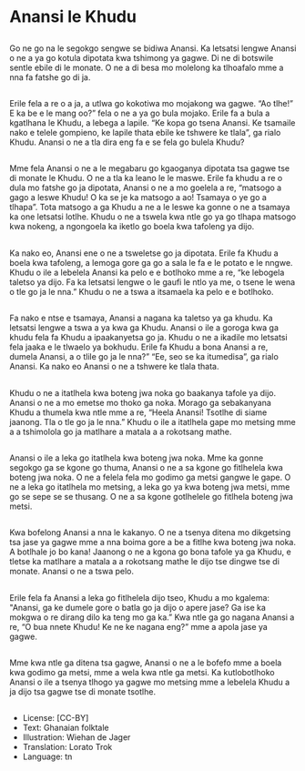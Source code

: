 # Anansi le Khudu

##
Go ne go na le segokgo sengwe se
bidiwa Anansi. Ka letsatsi lengwe
Anansi o ne a ya go kotula dipotata
kwa tshimong ya gagwe.
Di ne di botswile sentle ebile di le
monate.
O ne a di besa mo molelong ka
tlhoafalo mme a nna fa fatshe go di
ja.

##
Erile fela a re o a ja, a utlwa go
kokotiwa mo mojakong wa gagwe.
“Ao tlhe!” E ka be e le mang oo?”
fela o ne a ya go bula mojako.
Erile fa a bula a kgatlhana le Khudu,
a lebega a lapile. “Ke kopa go tsena
Anansi. Ke tsamaile nako e telele
gompieno, ke lapile thata ebile ke
tshwere ke tlala”, ga rialo Khudu.
Anansi o ne a tla dira eng fa e se
fela go bulela Khudu?

##
Mme fela Anansi o ne a le megabaru go kgaoganya
dipotata tsa gagwe tse di monate le Khudu.
O ne a tla ka leano le le maswe. Erile fa khudu a re o
dula mo fatshe go ja dipotata, Anansi o ne a mo
goelela a re, “matsogo a gago a leswe Khudu! O ka
se je ka matsogo a ao! Tsamaya o ye go a tlhapa”.
Tota matsogo a ga Khudu a ne a le leswe ka gonne o
ne a tsamaya ka one letsatsi lotlhe. Khudu o ne a
tswela kwa ntle go ya go tlhapa matsogo kwa
nokeng, a ngongoela ka iketlo go boela kwa tafoleng
ya dijo.

##
Ka nako eo, Anansi ene o ne a
tsweletse go ja dipotata. Erile fa
Khudu a boela kwa tafoleng, a
lemoga gore ga go a sala le fa e le
potato e le nngwe.
Khudu o ile a lebelela Anansi ka
pelo e e botlhoko mme a re, “ke
lebogela taletso ya dijo. Fa ka
letsatsi lengwe o le gaufi le ntlo ya
me, o tsene le wena o tle go ja le
nna.”
Khudu o ne a tswa a itsamaela ka
pelo e e botlhoko.

##
Fa nako e ntse e tsamaya, Anansi a nagana ka
taletso ya ga khudu. Ka letsatsi lengwe a tswa a ya
kwa ga Khudu.
Anansi o ile a goroga kwa ga khudu fela fa Khudu a
ipaakanyetsa go ja. Khudu o ne a ikadile mo letsatsi
fela jaaka e le tlwaelo ya bokhudu.
Erile fa Khudu a bona Anansi a re, dumela Anansi, a
o tlile go ja le nna?”
“Ee, seo se ka itumedisa”, ga rialo Anansi. Ka nako
eo Anansi o ne a tshwere ke tlala thata.

##
Khudu o ne a itatlhela kwa boteng
jwa noka go baakanya tafole ya
dijo. Anansi o ne a mo emetse mo
thoko ga noka.
Morago ga sebakanyana Khudu a
thumela kwa ntle mme a re, “Heela
Anansi! Tsotlhe di siame jaanong.
Tla o tle go ja le nna.” Khudu o ile a
itatlhela gape mo metsing mme a a
tshimolola go ja matlhare a matala
a a rokotsang mathe.

##
Anansi o ile a leka go itatlhela kwa
boteng jwa noka. Mme ka gonne
segokgo ga se kgone go thuma,
Anansi o ne a sa kgone go fitlhelela
kwa boteng jwa noka. O ne a felela
fela mo godimo ga metsi gangwe le
gape.
O ne a leka go itatlhela mo metsing,
a leka go ya kwa boteng jwa metsi,
mme go se sepe se se thusang. O
ne a sa kgone gotlhelele go fitlhela
boteng jwa metsi.

##
Kwa bofelong Anansi a nna le
kakanyo. O ne a tsenya ditena mo
dikgetsing tsa jase ya gagwe mme
a nna boima gore a be a fitlhe kwa
boteng jwa noka.
A botlhale jo bo kana!
Jaanong o ne a kgona go bona
tafole ya ga Khudu, e tletse ka
matlhare a matala a a rokotsang
mathe le dijo tse dingwe tse di
monate. Anansi o ne a tswa pelo.

##
Erile fela fa Anansi a leka go
fitlhelela dijo tseo, Khudu a mo
kgalema:
"Anansi, ga ke dumele gore o batla
go ja dijo o apere jase? Ga ise ka
mokgwa o re dirang dilo ka teng mo
ga ka.”
Kwa ntle ga go nagana Anansi a re,
“O bua nnete Khudu! Ke ne ke
nagana eng?” mme a apola jase ya
gagwe.

##
Mme kwa ntle ga ditena tsa gagwe,
Anansi o ne a le bofefo mme a
boela kwa godimo ga metsi, mme a
wela kwa ntle ga metsi.
Ka kutlobotlhoko Anansi o ile a
tsenya tlhogo ya gagwe mo metsing
mme a lebelela Khudu a ja dijo tsa
gagwe tse di monate tsotlhe.

##
* License: [CC-BY]
* Text: Ghanaian folktale
* Illustration: Wiehan de Jager
* Translation: Lorato Trok
* Language: tn
